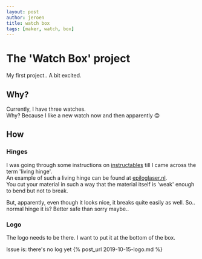 ```yaml
---
layout: post
author: jeroen
title: watch box
tags: [maker, watch, box]
---
```


# The 'Watch Box' project
My first project..
A bit excited.

## Why?
Currently, I have three watches.  
Why? Because I like a new watch now and then apparently :blush:

## How
### Hinges
I was going through some instructions on [instructables](https://www.instructables.com/) till I came across the term 'living hinge'.  
An example of such a living hinge can be found at [epiloglaser.nl](https://www.epiloglaser.nl/middelen/sample-club/living-hinge-lasersnijden.htm).  
You cut your material in such a way that the material itself is 'weak' enough to bend but not to break.

But, apparently, even though it looks nice, it breaks quite easily as well.  So.. normal hinge it is?  Better safe than sorry maybe..

### Logo
The logo needs to be there.
I want to put it at the bottom of the box.

Issue is: there's no log yet {% post_url 2019-10-15-logo.md %}
